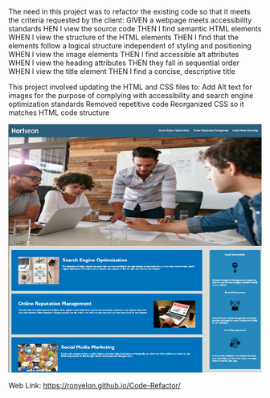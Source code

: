 The need in this project was to refactor the existing code so that it meets the criteria requested by the client:
    GIVEN a webpage meets accessibility standards
    HEN I view the source code
    THEN I find semantic HTML elements
    WHEN I view the structure of the HTML elements
    THEN I find that the elements follow a logical structure independent of styling and positioning
    WHEN I view the image elements
    THEN I find accessible alt attributes
    WHEN I view the heading attributes
    THEN they fall in sequential order
    WHEN I view the title element
    THEN I find a concise, descriptive title

This project involved updating the HTML and CSS files to:
    Add Alt text for images for the purpose of complying with accessibility and search engine optimization standards
    Removed repetitive code
    Reorganized CSS so it matches HTML code structure

<p>
    <img src="./assets/images/screenshot.PNG" />
</p>

Web Link:
https://ronyelon.github.io/Code-Refactor/
